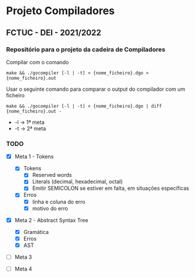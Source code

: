 # Projeto Compiladores
## FCTUC - DEI - 2021/2022

### Repositório para o projeto da cadeira de Compiladores

Compilar com o comando
```
make && ./gocompiler [-l | -t] < {nome_ficheiro}.dgo > {nome_ficheiro}.out
```
Usar o seguinte comando para comparar o output do compilador com um ficheiro
```
make && ./gocompiler [-l | -t] < {nome_ficheiro}.dgo | diff {nome_ficheiro}.out - 

```

 - -l -> 1ª meta
 - -t -> 2ª meta

### TODO

- [x] Meta 1 - Tokens
    - [x] Tokens
        - [x] Reserved words
        - [x] Literals (decimal, hexadecimal, octal)
        - [x] Emitir SEMICOLON se estiver em falta, em situações específicas
    - [x] Erros
        - [x] linha e coluna do erro
        - [x] motivo do erro

- [x] Meta 2 - Abstract Syntax Tree
    - [x] Gramática
    - [x] Erros
    - [x] AST 

- [ ] Meta 3

- [ ] Meta 4

